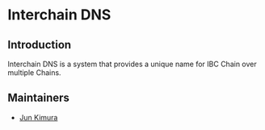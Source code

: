# Interchain DNS

## Introduction

Interchain DNS is a system that provides a unique name for IBC Chain over multiple Chains.

## Maintainers

- [Jun Kimura](https://github.com/bluele)
